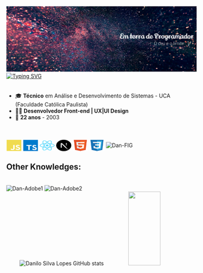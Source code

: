 <!-- Banner -->
<img src="/assets/banner.png" alt="Danilo Silva Lopes Banner" />

<a href="https://git.io/typing-svg">
  <img src="https://readme-typing-svg.herokuapp.com/?color=007BFF&size=25&center=false&vCenter=true&width=1000&lines=Danilo+Silva+Lopes;Be+Welcome!+:%29" alt="Typing SVG">
</a>

<!-- Informações com emojis -->
<div style="text-align: left; padding: 20px 0;">
  <ul>
    <li>🎓 <strong>Técnico</strong> em Análise e Desenvolvimento de Sistemas - UCA (Faculdade Católica Paulista)</li>
    <li>👩‍💻 <strong>Desenvolvedor Front-end | UX|UI Design</strong></li>
    <li>🎂 <strong>22 anos</strong> - 2003</li>
  </ul>
</div>

<div style="display: inline_block"><br>
  <img align="center" alt="Dan-Js" height="30" width="40" src="https://raw.githubusercontent.com/devicons/devicon/master/icons/javascript/javascript-plain.svg">
  <img align="center" alt="Dan-Ts" height="30" width="40" src="https://raw.githubusercontent.com/devicons/devicon/master/icons/typescript/typescript-plain.svg">
  <img align="center" alt="Dan-React" height="30" width="40" src="https://raw.githubusercontent.com/devicons/devicon/master/icons/react/react-original.svg">
    <img align="center" alt="Dan-Next" height="30" width="40" src="https://raw.githubusercontent.com/devicons/devicon/master/icons/nextjs/nextjs-original.svg">
  <img align="center" alt="Dan-HTML" height="30" width="40" src="https://raw.githubusercontent.com/devicons/devicon/master/icons/html5/html5-original.svg">
  <img align="center" alt="Dan-CSS" height="30" width="40" src="https://raw.githubusercontent.com/devicons/devicon/master/icons/css3/css3-original.svg">
  <img align="center" alt="Dan-FIG" height="30" width="40" src="https://upload.wikimedia.org/wikipedia/commons/3/33/Figma-logo.svg">
</div>

## Other Knowledges:
 
<div style="display: inline_block"><br>
    <img align="center" alt="Dan-Adobe1" src="https://img.shields.io/badge/Adobe%20Photoshop-31A8FF?style=for-the-badge&logo=Adobe%20Photoshop&logoColor=black"> 
    <img align="center" alt="Dan-Adobe2" src="https://img.shields.io/badge/Adobe%20Illustrator-FF9A00?style=for-the-badge&logo=adobe%20illustrator&logoColor=white"> 
</div>

<!-- GitHub Stats -->
<div align="center">  
  <img width="49%" height="195px" src="https://github-readme-stats.vercel.app/api?username=danilo1opes&show_icons=true&count_private=true&hide_border=true&title_color=007BFF&icon_color=007BFF&text_color=c9d1d9&bg_color=0d1117" alt="Danilo Silva Lopes GitHub stats" /> 
  <img width="41%" height="195px" src="https://github-readme-stats.vercel.app/api/top-langs/?username=danilo1opes&layout=compact&hide_border=true&title_color=007BFF&text_color=007BFF&bg_color=0d1117" />
</div>





